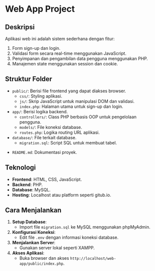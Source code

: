 # Web App Project

## Deskripsi
Aplikasi web ini adalah sistem sederhana dengan fitur:
1. Form sign-up dan login.
2. Validasi form secara real-time menggunakan JavaScript.
3. Penyimpanan dan pengambilan data pengguna menggunakan PHP.
4. Manajemen state menggunakan session dan cookie.

## Struktur Folder
- `public/`: Berisi file frontend yang dapat diakses browser.
  - `css/`: Styling aplikasi.
  - `js/`: Skrip JavaScript untuk manipulasi DOM dan validasi.
  - `index.php`: Halaman utama untuk sign-up dan login.
- `app/`: Berisi logika backend.
  - `controllers/`: Class PHP berbasis OOP untuk pengelolaan pengguna.
  - `models/`: File koneksi database.
  - `routes.php`: Logika routing URL aplikasi.
- `database/`: File terkait database.
  - `migration.sql`: Script SQL untuk membuat tabel.
<!-- - `storage/`: Data sementara untuk session dan cookie.
- `.env`: File konfigurasi koneksi database. -->
- `README.md`: Dokumentasi proyek.

## Teknologi
- **Frontend**: HTML, CSS, JavaScript.
- **Backend**: PHP.
- **Database**: MySQL.
- **Hosting**: Localhost atau platform seperti gitub.io.

## Cara Menjalankan
1. **Setup Database**:
   - Import file `migration.sql` ke MySQL menggunakan phpMyAdmin.
2. **Konfigurasi Koneksi**:
   - Edit file `.env` dengan informasi koneksi database.
3. **Menjalankan Server**:
   - Gunakan server lokal seperti XAMPP.
4. **Akses Aplikasi**:
   - Buka browser dan akses `http://localhost/web-app/public/index.php`.

